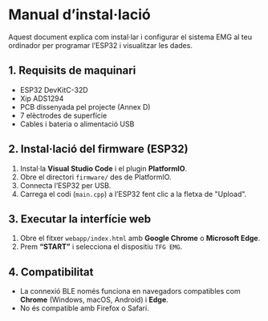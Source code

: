 # Manual d’instal·lació

Aquest document explica com instal·lar i configurar el sistema EMG al teu ordinador per programar l’ESP32 i visualitzar les dades.

## 1. Requisits de maquinari

- ESP32 DevKitC-32D
- Xip ADS1294
- PCB dissenyada pel projecte (Annex D)
- 7 elèctrodes de superfície
- Cables i bateria o alimentació USB

## 2. Instal·lació del firmware (ESP32)

1. Instal·la **Visual Studio Code** i el plugin **PlatformIO**.
2. Obre el directori `firmware/` des de PlatformIO.
3. Connecta l’ESP32 per USB.
4. Carrega el codi (`main.cpp`) a l’ESP32 fent clic a la fletxa de "Upload".

## 3. Executar la interfície web

1. Obre el fitxer `webapp/index.html` amb **Google Chrome** o **Microsoft Edge**.
2. Prem **“START”** i selecciona el dispositiu `TFG EMG`.

## 4. Compatibilitat

- La connexió BLE només funciona en navegadors compatibles com **Chrome** (Windows, macOS, Android) i **Edge**.
- No és compatible amb Firefox o Safari.
